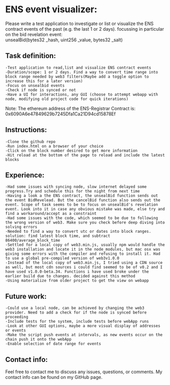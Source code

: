 ENS event visualizer:
===================================

Please write a test application to investigate or list or visualize the ENS contract events of
 the past (e.g. the last 1 or 2 days). focussing in particular on the bid revelation event:  
	<space>	 unsealBid(bytes32 _hash, uint256 _value, bytes32 _salt)  

## Task definition:   
    -Test application to read,list and visualize ENS contract events   
    -Duration/scope: 1 or 2 days. Find a way to convert time range into block range needed by web3 filters(Maybe add a toggle option to increase this for a later version)   
    -Focus on unsealbid events  
    -Check if node is synced or not  
    -Have a UI for interactions, any GUI (choose to attempt webapp with node, modifying old project code for quick iterations)  
    
Note: The ethereum address of the ENS-Registrar Contract is: 0x6090A6e47849629b7245Dfa1Ca21D94cd15878Ef  

## Instructions:  
    -Clone the github repo  
    -Run index.html on a browser of your choice  
    -Click on the block number desired to get more information  
    -Hit reload at the bottom of the page to reload and include the latest blocks  

## Experience:  
    -Had some issues with syncing node, slow internet delayed some progress.Try and schedule this for the night from next time    
    -Having a look a the ENS contract, the unsealBid function sends out the event BidRevelead. But the cancelBid function also sends out the event. Scope of task seems to be to focus on unsealBid's revelation event. Look into it in case any obvious mistake was made, else try and find a workaround/accept as a constraint    
    -Had some issues with the code, which seemed to be due to following the wrong version of web3. Make sure you check before deep diving into solving errors    
    -Needed to find a way to convert utc or dates into block ranges. solution: find latest block time, and subtract 86400/average_block_time   
    -Settled for a local copy of web3.min.js, usually npm would handle the web3 installation and locate it in the node_modules, but mac osx was giving some errors with the compiler and refusing to install it. Had to use a global pre-compiled version of web3v1.0.0    
    -Instead of the local copy of web3.min.js, I tried using a CDN source as well, but most cdn sources i could find seemed to be of v0.2 and I have used v1.0.0-beta.34. Functions i have used broke under the earlier build due to changes. decided against this method    
    -Using materialize from older project to get the view on webapp     

## Future work:
    -Could use a local node, can be achieved by changing the web3 provider. Need to add a check for if the node is synced before proceeding  
    -Include tests for the system, include tests before webApp runs   
    -Look at other GUI options, maybe a more visual display of addresses or events  
    -Make the script push events at intervals, as new events occur on the chain push it onto the webApp  
    -Enable selection of date range for events     
    

## Contact info:  
Feel free to contact me to discuss any issues, questions, or comments. My contact info can be found on my GitHub page.
